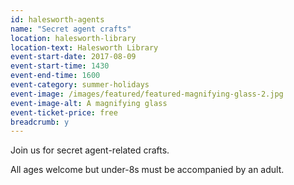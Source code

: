 ```yaml
---
id: halesworth-agents
name: "Secret agent crafts"
location: halesworth-library
location-text: Halesworth Library
event-start-date: 2017-08-09
event-start-time: 1430
event-end-time: 1600
event-category: summer-holidays
event-image: /images/featured/featured-magnifying-glass-2.jpg
event-image-alt: A magnifying glass
event-ticket-price: free
breadcrumb: y
---
```


Join us for secret agent-related crafts.

All ages welcome but under-8s must be accompanied by an adult.
